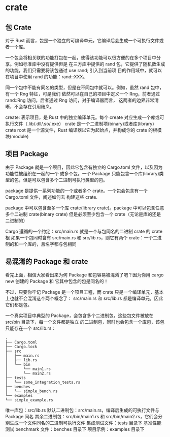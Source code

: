 # crate

## 包 Crate

对于 Rust 而言，包是一个独立的可编译单元，它编译后会生成一个可执行文件或者一个库。

一个包会将相关联的功能打包在一起，使得该功能可以很方便的在多个项目中分享。例如标准库中没有提供但是
在三方库中提供的 rand 包，它提供了随机数生成的功能，我们只需要将该包通过 use rand; 引入到当前项
目的作用域中，就可以在项目中使用 rand 的功能：rand::XXX。

同一个包中不能有同名的类型，但是在不同包中就可以。例如，虽然 rand 包中，有一个 Rng 特征，可是我们
依然可以在自己的项目中定义一个 Rng，前者通过 rand::Rng 访问，后者通过 Rng 访问，对于编译器而言，
这两者的边界非常清晰，不会存在引用歧义。

create: 表示项目，是 Rust 中的独立编译单元。每个 create 对应生成一个库或可执行文件（.lib/.dll/.so/.exe）
crate 是一个二进制项(binary)或者库(library)
crate root 是一个源文件，Rust 编译器以它为起始点，并构成你的 crate 的根模块(module)

## 项目 Package

由于 Package 就是一个项目，因此它包含有独立的 Cargo.toml 文件，以及因为功能性被组织在一起的一个
或多个包。一个 Package 只能包含一个库(library)类型的包，但是可以包含多个二进制可执行类型的包。

package 是提供一系列功能的一个或者多个 crate。一个包会包含有一个 Cargo.toml 文件，阐述如何去
构建这些 crate.

package 中可以包含至多一个库 crate(library crate)。package 中可以包含任意多个二进制 crate(binary crate)
但是必须至少包含一个 crate（无论是库的还是二进制的）

Cargo 遵循的一个约定：src/main.rs 就是一个与包同名的二进制 crate 的 crate 根
如果一个包同时含有 src/main.rs 和 src/lib.rs，则它有两个 crate：一个二进制的和一个库的，且名字都与包相同

## 易混淆的 Package 和 crate

看完上面，相信大家看出来为何 Package 和包容易被混淆了吧？因为你用 cargo new 创建的 Package 和
它其中包含的包是同名的！

不过，只要你牢记 Package 是一个项目工程，而 crate 只是一个编译单元，基本上也就不会混淆这个两个概念了：
src/main.rs 和 src/lib.rs 都是编译单元，因此它们都是包。

一个真实项目中典型的 Package，会包含多个二进制包，这些包文件被放在 src/bin 目录下，每一个文件都是独立
的二进制包，同时也会包含一个库包，该包只能存在一个 src/lib.rs：

```log
.
├── Cargo.toml
├── Cargo.lock
├── src
│   ├── main.rs
│   ├── lib.rs
│   └── bin
│       └── main1.rs
│       └── main2.rs
├── tests
│   └── some_integration_tests.rs
├── benches
│   └── simple_bench.rs
└── examples
└── simple_example.rs
```

唯一库包：src/lib.rs
默认二进制包：src/main.rs，编译后生成的可执行文件与 Package 同名
其余二进制包：src/bin/main1.rs 和 src/bin/main2.rs，它们会分别生成一个文件同名的二进制可执行文件
集成测试文件：tests 目录下
基准性能测试 benchmark 文件：benches 目录下
项目示例：examples 目录下
